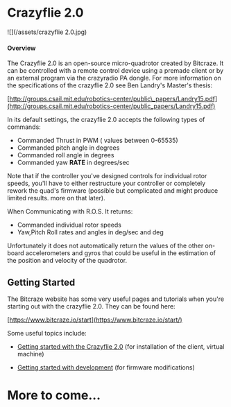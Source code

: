 # **Crazyflie 2.0**

![](/assets/crazyflie 2.0.jpg)

#### Overview

The Crazyflie 2.0 is an open-source micro-quadrotor created by Bitcraze. It can be controlled with a remote control device using a premade client or by an external program via the crazyradio PA dongle. For more information on the specifications of the crazyflie 2.0 see Ben Landry's Master's thesis: 

[http://groups.csail.mit.edu/robotics-center/public\_papers/Landry15.pdf](http://groups.csail.mit.edu/robotics-center/public_papers/Landry15.pdf)

In its default settings, the crazyflie 2.0 accepts the following types of commands:

* Commanded Thrust in PWM \( values between 0-65535\) 
* Commanded pitch angle in degrees
* Commanded roll angle in degrees
* Commanded yaw **RATE** in degrees/sec

Note that if the controller you've designed controls for individual rotor speeds, you'll have to either restructure your controller or completely rework the quad's firmware \(possible but complicated and might produce limited results. more on that later\). 

When Communicating with R.O.S. It returns:

* Commanded individual rotor speeds
* Yaw,Pitch Roll rates and angles in deg/sec and deg

Unfortunately it does not automatically return the values of the other on-board accelerometers and gyros that could be useful in the estimation of the position and velocity of the quadrotor. 

## Getting Started

The Bitcraze website has some very useful pages and tutorials when you're starting out with the crazyflie 2.0. They can be found here:

[https://www.bitcraze.io/start](https://www.bitcraze.io/start/)

Some useful topics include:

* [Getting started with the Crazyflie 2.0](https://www.bitcraze.io/getting-started-with-the-crazyflie-2-0/) \(for installation of the client, virtual machine\)

* [Getting started with development](https://www.bitcraze.io/getting-started-with-development/) \(for firmware modifications\)

# More to come... 







